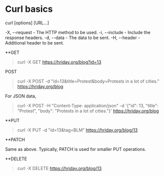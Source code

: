 # Curl basics

curl [options] [URL...]

-X, --request - The HTTP method to be used.
-i, --include - Include the response headers.
-d, --data - The data to be sent.
-H, --header - Additional header to be sent.

**GET

>curl -X GET https://hriday.org/blog?id=13

POST

>curl -X POST -d "id=13&title=Protest&body=Protests in a lot of cities." https://hriday.org/blog

For JSON data,

>curl -X POST -H "Content-Type: application/json" -d '{"id": 13, "title": "Protest", "body": "Protests in a lot of cities."}' https://hriday.org/blog

**PUT

>curl -X PUT -d "id=13&tag=BLM" https://hriday.org/blog/13

**PATCH

Same as above. Typically, PATCH is used for smaller PUT operations. 

**DELETE

>curl -X DELETE https://hriday.org/blog/13


